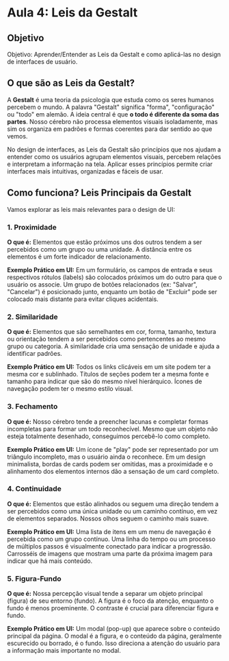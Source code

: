 # Aula 4: Leis da Gestalt

## Objetivo
Objetivo: Aprender/Entender as Leis da Gestalt e como aplicá-las no design de interfaces de usuário.

## O que são as Leis da Gestalt?

A **Gestalt** é uma teoria da psicologia que estuda como os seres humanos percebem o mundo. A palavra "Gestalt" significa "forma", "configuração" ou "todo" em alemão. A ideia central é que **o todo é diferente da soma das partes**. Nosso cérebro não processa elementos visuais isoladamente, mas sim os organiza em padrões e formas coerentes para dar sentido ao que vemos.

No design de interfaces, as Leis da Gestalt são princípios que nos ajudam a entender como os usuários agrupam elementos visuais, percebem relações e interpretam a informação na tela. Aplicar esses princípios permite criar interfaces mais intuitivas, organizadas e fáceis de usar.

## Como funciona? Leis Principais da Gestalt

Vamos explorar as leis mais relevantes para o design de UI:

### 1. Proximidade

**O que é:** Elementos que estão próximos uns dos outros tendem a ser percebidos como um grupo ou uma unidade. A distância entre os elementos é um forte indicador de relacionamento.

**Exemplo Prático em UI:** Em um formulário, os campos de entrada e seus respectivos rótulos (labels) são colocados próximos um do outro para que o usuário os associe. Um grupo de botões relacionados (ex: "Salvar", "Cancelar") é posicionado junto, enquanto um botão de "Excluir" pode ser colocado mais distante para evitar cliques acidentais.

### 2. Similaridade

**O que é:** Elementos que são semelhantes em cor, forma, tamanho, textura ou orientação tendem a ser percebidos como pertencentes ao mesmo grupo ou categoria. A similaridade cria uma sensação de unidade e ajuda a identificar padrões.

**Exemplo Prático em UI:** Todos os links clicáveis em um site podem ter a mesma cor e sublinhado. Títulos de seções podem ter a mesma fonte e tamanho para indicar que são do mesmo nível hierárquico. Ícones de navegação podem ter o mesmo estilo visual.

### 3. Fechamento

**O que é:** Nosso cérebro tende a preencher lacunas e completar formas incompletas para formar um todo reconhecível. Mesmo que um objeto não esteja totalmente desenhado, conseguimos percebê-lo como completo.

**Exemplo Prático em UI:** Um ícone de "play" pode ser representado por um triângulo incompleto, mas o usuário ainda o reconhece. Em um design minimalista, bordas de cards podem ser omitidas, mas a proximidade e o alinhamento dos elementos internos dão a sensação de um card completo.

### 4. Continuidade

**O que é:** Elementos que estão alinhados ou seguem uma direção tendem a ser percebidos como uma única unidade ou um caminho contínuo, em vez de elementos separados. Nossos olhos seguem o caminho mais suave.

**Exemplo Prático em UI:** Uma lista de itens em um menu de navegação é percebida como um grupo contínuo. Uma linha do tempo ou um processo de múltiplos passos é visualmente conectado para indicar a progressão. Carrosséis de imagens que mostram uma parte da próxima imagem para indicar que há mais conteúdo.

### 5. Figura-Fundo

**O que é:** Nossa percepção visual tende a separar um objeto principal (figura) de seu entorno (fundo). A figura é o foco da atenção, enquanto o fundo é menos proeminente. O contraste é crucial para diferenciar figura e fundo.

**Exemplo Prático em UI:** Um modal (pop-up) que aparece sobre o conteúdo principal da página. O modal é a figura, e o conteúdo da página, geralmente escurecido ou borrado, é o fundo. Isso direciona a atenção do usuário para a informação mais importante no modal.

